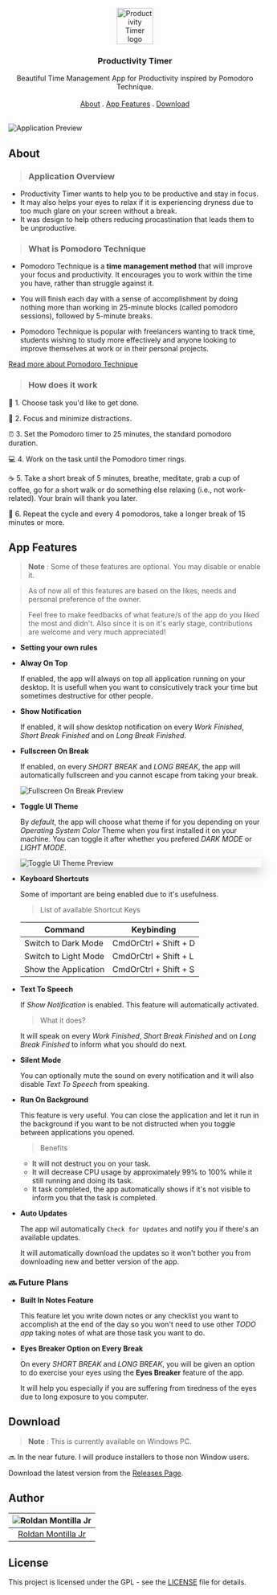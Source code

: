 <p align="center">
  <a href="#">
    <img src="./src/assets/github/logo.svg" alt="Productivity Timer logo" width="72" height="72">
  </a>
</p>

<h3 align="center">Productivity Timer</h3>

<p align="center">
  Beautiful Time Management App for Productivity inspired by Pomodoro Technique.
   <br>
  <br>
  <a href="#about">About</a>
  .
  <a href="#app-features">App Features</a>
  .
  <a href="#download">Download</a>
  <br>
  <br>
</p>

![Application Preview](src/assets/github/app-preview.png)

## About

> ### Application Overview

- Productivity Timer wants to help you to be productive and stay in focus.
- It may also helps your eyes to relax if it is experiencing dryness due to too much glare on your screen without a break.
- It was design to help others reducing procastination that leads them to be unproductive.

> ### What is Pomodoro Technique

- Pomodoro Technique is a **time management method** that will improve your focus and productivity. It encourages you to work within the time you have, rather than struggle against it.

- You will finish each day with a sense of accomplishment by doing nothing more than working in 25-minute blocks (called pomodoro sessions), followed by 5-minute breaks.

- Pomodoro Technique is popular with freelancers wanting to track time, students wishing to study more effectively and anyone looking to improve themselves at work or in their personal projects.

[Read more about Pomodoro Technique](https://jawwad.me/book-summary-pomodoro-technique-illustrated-staffan-noteberg/ "Summary of Pomodoro Technique")

> ### How does it work

:memo: 1. Choose task you'd like to get done.

:no_mobile_phones: 2. Focus and minimize distractions.

:alarm_clock: 3. Set the Pomodoro timer to 25 minutes, the standard pomodoro duration.

:computer: 4. Work on the task until the Pomodoro timer rings.

:coffee: 5. Take a short break of 5 minutes, breathe, meditate, grab a cup of coffee, go for a short walk or do something else relaxing (i.e., not work-related). Your brain will thank you later.

:repeat: 6. Repeat the cycle and every 4 pomodoros, take a longer break of 15 minutes or more.

## App Features

> **Note** : Some of these features are optional. You may disable or enable it.

> As of now all of this features are based on the likes, needs and personal preference of the owner.

> Feel free to make feedbacks of what feature/s of the app do you liked the most and didn't. Also since it is on it's early stage, contributions are welcome and very much appreciated!

- **Setting your own rules**

* **Alway On Top**

  If enabled, the app will always on top all application running on your desktop. It is usefull when you want to consicutively track your time but sometimes destructive for other people.

* **Show Notification**

  If enabled, it will show desktop notification on every _Work Finished_, _Short Break Finished_ and on _Long Break Finished_.

* **Fullscreen On Break**

  If enabled, on every _SHORT BREAK_ and _LONG BREAK_, the app will automatically fullscreen and you cannot escape from taking your break.

  ![Fullscreen On Break Preview](src/assets/github/fullscreen-preview.png)

* **Toggle UI Theme**

  By _default_, the app will choose what theme if for you depending on your _Operating System Color_ Theme when you first installed it on your machine.
  You can toggle it after whether you prefered _DARK MODE_ or _LIGHT MODE_.

  <div style="box-shadow: 0 10px 20px rgba(19, 29, 36, .25);">
  <img src="./src/assets/github/toggle-theme.gif" alt="Toggle UI Theme Preview"  />
  </div>

- **Keyboard Shortcuts**

  Some of important are being enabled due to it's usefulness.

  > List of available Shortcut Keys

  | Command              | Keybinding            |
  | -------------------- | --------------------- |
  | Switch to Dark Mode  | CmdOrCtrl + Shift + D |
  | Switch to Light Mode | CmdOrCtrl + Shift + L |
  | Show the Application | CmdOrCtrl + Shift + S |

* **Text To Speech**

  If _Show Notification_ is enabled. This feature will automatically activated.

  > What it does?

  It will speak on every _Work Finished_, _Short Break Finished_ and on _Long Break Finished_ to inform what you should do next.

- **Silent Mode**

  You can optionally mute the sound on every notification and it will also disable _Text To Speech_ from speaking.

- **Run On Background**

  This feature is very useful. You can close the application and let it run in the background if you want to be not distructed when you toggle between applications you opened.

  > Benefits

  - It will not destruct you on your task.
  - It will decrease CPU usage by approximately 99% to 100% while it still running and doing its task.
  - It task completed, the app automatically shows if it's not visible to inform you that the task is completed.

- **Auto Updates**

  The app wil automatically `Check for Updates` and notify you if there's an available updates.

  It will automatically download the updates so it won't bother you from downloading new and better version of the app.

### :soon: **Future Plans**

- **Built In Notes Feature**

  This feature let you write down notes or any checklist you want to accomplish at the end of the day so you won't need to use other _TODO app_ taking notes of what are those task you want to do.

- **Eyes Breaker Option on Every Break**

  On every _SHORT BREAK_ and _LONG BREAK_, you will be given an option to do exercise your eyes using the **Eyes Breaker** feature of the app.

  It will help you especially if you are suffering from tiredness of the eyes due to long exposure to you computer.

## Download

> **Note** : This is currently available on Windows PC.

:soon: In the near future. I will produce installers to those non Window users.

Download the latest version from the [Releases Page](https://github.com/roldanjrCodeArts9711/productivity-timer/releases).

## Author

| ![Roldan Montilla Jr](https://secure.gravatar.com/avatar/32ad502bd9b4fa72c3d183ff6f07ff93) |
| :----------------------------------------------------------------------------------------: |
|               [Roldan Montilla Jr](https://github.com/roldanjrCodeArts9711)                |

## License

This project is licensed under the GPL - see the [LICENSE](https://github.com/roldanjrCodeArts9711/productivity-timer/blob/master/LICENSE) file for details.
